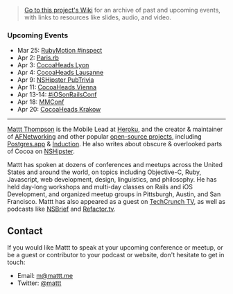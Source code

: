 > [Go to this project's Wiki](https://github.com/mattt/speaking/wiki/) for an archive of past and upcoming events, with links to resources like slides, audio, and video.

### Upcoming Events

- Mar 25: [RubyMotion #inspect](https://github.com/mattt/speaking/wiki/2013-03-25-RubyMotion-inspect)
- Apr 2: [Paris.rb](https://github.com/mattt/speaking/wiki/2013-04-02-Paris_rb)
- Apr 3: [CocoaHeads Lyon](https://github.com/mattt/speaking/wiki/2013-04-03-CocoaHeads-Lyon)
- Apr 4: [CocoaHeads Lausanne](https://github.com/mattt/speaking/wiki/2013-04-04-CocoaHeads-Lausanne)
- Apr 9: [NSHipster PubTrivia](https://github.com/mattt/speaking/wiki/2013-04-09-NSHipster-PubTrivia)
- Apr 11: [CocoaHeads Vienna](https://github.com/mattt/speaking/wiki/2013-04-11-CocoaHeads-Vienna)
- Apr 13-14: [#iOSonRailsConf](https://github.com/mattt/speaking/wiki/2013-04-13-iOSonRailsConf)
- Apr 18: [MMConf](https://github.com/mattt/speaking/wiki/2013-04-18-MMConf)
- Apr 20: [CocoaHeads Krakow](https://github.com/mattt/speaking/wiki/2013-04-20-CocoaHeads-Krakow)

---

[Mattt Thompson](http://mattt.me) is the Mobile Lead at [Heroku](http://heroku.com), and the creator & maintainer of [AFNetworking](https://github.com/afnetworking/afnetworking) and other popular [open-source projects](https://github.com/mattt), including [Postgres.app](http://postgresapp.com) & [Induction](http://inductionapp.com). He also writes about obscure & overlooked parts of Cocoa on [NSHipster](http://nshipster.com).

Mattt has spoken at dozens of conferences and meetups across the United States and around the world, on topics including Objective-C, Ruby, Javascript, web development, design, linguistics, and philosophy. He has held day-long workshops and multi-day classes on Rails and iOS Development, and organized meetup groups in Pittsburgh, Austin, and San Francisco. Mattt has also appeared as a guest on [TechCrunch TV](http://techcrunch.com/2012/07/04/in-the-studio-herokus-mattt-thompson-wants-to-automate-away-web-development/), as well as podcasts like [NSBrief](http://nsbrief.tumblr.com/post/29848292871) and [Refactor.tv](http://refactor.tv).

## Contact

If you would like Mattt to speak at your upcoming conference or meetup, or be a guest or contributor to your podcast or website, don't hesitate to get in touch:

- Email: <m@mattt.me>
- Twitter: [@mattt](https://twitter.com/mattt)
